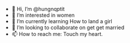 - 👋 Hi, I’m @hungnqptit
- 👀 I’m interested in women
- 🌱 I’m currently learning How to land a girl
- 💞️ I’m looking to collaborate on get get married
- 📫 How to reach me: Touch my heart.

<!---
hungnqptit/hungnqptit is a ✨ special ✨ repository because its `README.md` (this file) appears on your GitHub profile.
You can click the Preview link to take a look at your changes.
--->
